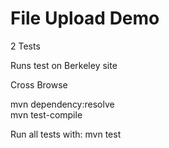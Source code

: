 # File Upload Demo

2 Tests 

Runs test on Berkeley site

Cross Browse

mvn dependency:resolve    
mvn test-compile

Run all tests with: mvn test
